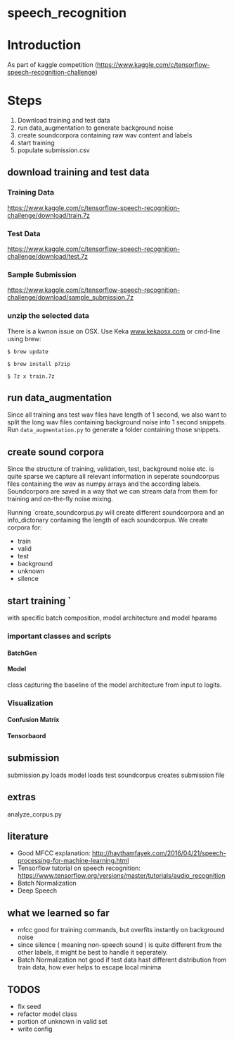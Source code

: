 # speech_recognition

# Introduction

As part of kaggle competition (https://www.kaggle.com/c/tensorflow-speech-recognition-challenge)


# Steps

1. Download training and test data
2. run data_augmentation to generate background noise
3. create soundcorpora containing raw wav content and labels
4. start training
5. populate submission.csv



## download training and test data

### Training Data
https://www.kaggle.com/c/tensorflow-speech-recognition-challenge/download/train.7z

### Test Data
https://www.kaggle.com/c/tensorflow-speech-recognition-challenge/download/test.7z

### Sample Submission
https://www.kaggle.com/c/tensorflow-speech-recognition-challenge/download/sample_submission.7z

### unzip the selected data
There is a kwnon issue on OSX. Use Keka www.kekaosx.com or cmd-line using brew:

`$ brew update`

`$ brew install p7zip`

`$ 7z x train.7z`

## run data_augmentation
Since all training ans test wav files have length of 1 second, we also want to split the long wav files containing background noise
into 1 second snippets.
Run `data_augmentation.py` to generate a folder containing those snippets.


## create sound corpora
Since the structure of training, validation, test, background noise etc. is quite sparse we capture all relevant information in
seperate soundcorpus files containing the wav as numpy arrays and the according labels. Soundcorpora are saved in a way that we can stream
data from them for training and on-the-fly noise mixing.

Running `create_soundcorpus.py will create different soundcorpora and an info_dictonary containing the length of each
soundcorpus. We create corpora for:
*   train
*   valid
*   test
*   background
*   unknown
*   silence

## start training `
with specific batch composition, model architecture and model hparams

### important classes and scripts

####   BatchGen



####  Model
class capturing the baseline of the model architecture from input to logits.

### Visualization

#### Confusion Matrix

#### Tensorbaord







## submission
submission.py
loads model
loads test soundcorpus
creates submission file

## extras
analyze_corpus.py

## literature

* Good MFCC explanation: http://haythamfayek.com/2016/04/21/speech-processing-for-machine-learning.html
* Tensorflow tutorial on speech recognition: https://www.tensorflow.org/versions/master/tutorials/audio_recognition
* Batch Normalization
* Deep Speech

## what we learned so far

* mfcc good for training commands, but overfits instantly on background noise
* since silence ( meaning non-speech sound ) is quite different from the other labels, it might be best to handle it seperately.
* Batch Normalization not good if test data hast different distribution from train data, how ever helps to escape local minima

## TODOS

* fix seed
* refactor model class
* portion of unknown in valid set
* write config

